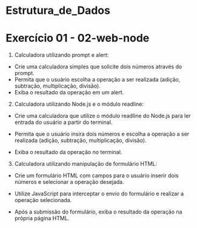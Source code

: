 # Estrutura_de_Dados
# Exercício 01 - 02-web-node
1. Calculadora utilizando prompt e alert:

- Crie uma calculadora simples que solicite dois números através do prompt.
- Permita que o usuário escolha a operação a ser realizada (adição, subtração, multiplicação, divisão).
- Exiba o resultado da operação em um alert.
  
2. Calculadora utilizando Node.js e o módulo readline:

- Crie uma calculadora que utilize o módulo readline do Node.js para ler entrada do usuário a partir do terminal.

- Permita que o usuário insira dois números e escolha a operação a ser realizada (adição, subtração, multiplicação, divisão).

- Exiba o resultado da operação no terminal.
  
3. Calculadora utilizando manipulação de formulário HTML:

- Crie um formulário HTML com campos para o usuário inserir dois números e selecionar a operação desejada.
  
- Utilize JavaScript para interceptar o envio do formulário e realizar a operação selecionada.

- Após a submissão do formulário, exiba o resultado da operação na própria página HTML.
